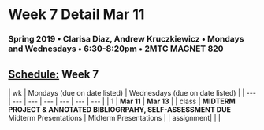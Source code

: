# Week 7 Detail Mar 11

### Spring 2019 • Clarisa Diaz, Andrew Kruczkiewicz • Mondays and Wednesdays • 6:30-8:20pm • 2MTC MAGNET 820

## [Schedule:](./) Week 7

| wk | Mondays \(due on date listed\) | Wednesdays \(due on date listed\) |
| --- | --- | --- | --- | --- | --- | --- |
| 1 | **Mar 11** | **Mar 13** |
| class | **MIDTERM PROJECT & ANNOTATED BIBLIOGRPAHY, SELF-ASSESSMENT DUE** Midterm Presentations  |  Midterm Presentations |
| assignment|   |   |
